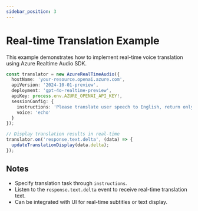 ```yaml
---
sidebar_position: 3
---
```


# Real-time Translation Example

This example demonstrates how to implement real-time voice translation using Azure Realtime Audio SDK.

```typescript
const translator = new AzureRealTimeAudio({
  hostName: 'your-resource.openai.azure.com',
  apiVersion: '2024-10-01-preview',
  deployment: 'gpt-4o-realtime-preview',
  apiKey: process.env.AZURE_OPENAI_API_KEY!,
  sessionConfig: {
    instructions: 'Please translate user speech to English, return only the translation.',
    voice: 'echo'
  }
});

// Display translation results in real-time
translator.on('response.text.delta', (data) => {
  updateTranslationDisplay(data.delta);
});
```

## Notes

- Specify translation task through `instructions`.
- Listen to the `response.text.delta` event to receive real-time translation text.
- Can be integrated with UI for real-time subtitles or text display. 